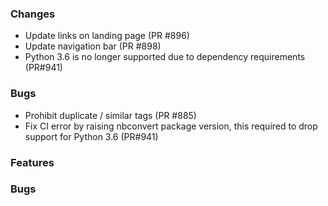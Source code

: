 ### Changes

- Update links on landing page (PR #896)
- Update navigation bar (PR #898)
- Python 3.6 is no longer supported due to dependency requirements (PR#941)

### Bugs
- Prohibit duplicate / similar tags (PR #885)
- Fix CI error by raising nbconvert package version, this required to drop support for Python 3.6 (PR#941)


### Features

### Bugs
